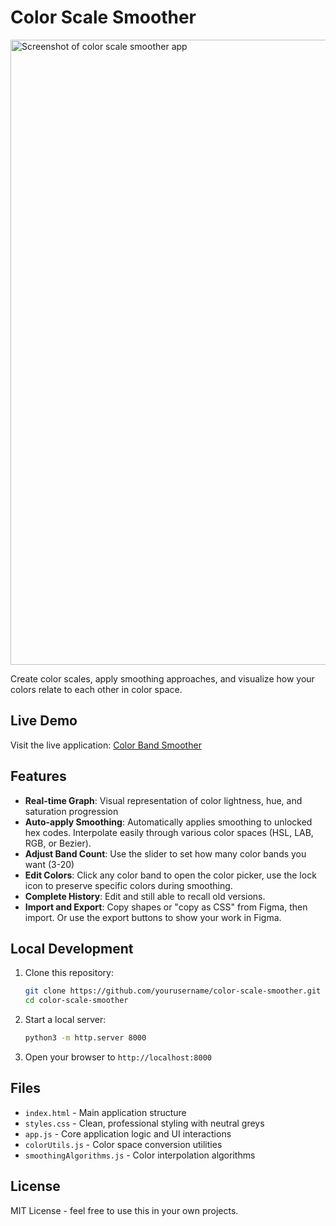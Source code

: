 # Color Scale Smoother

<img width="1000" height="auto" alt="Screenshot of color scale smoother app" src="https://github.com/user-attachments/assets/6bce0055-5edc-44aa-b54d-2557302ec894" />

Create color scales, apply smoothing approaches, and visualize how your colors relate to each other in color space.

## Live Demo

Visit the live application: [Color Band Smoother](https://kylewaynebenson.github.io/color-scale-smoother/)

## Features

- **Real-time Graph**: Visual representation of color lightness, hue, and saturation progression
- **Auto-apply Smoothing**: Automatically applies smoothing to unlocked hex codes. Interpolate easily through various color spaces (HSL, LAB, RGB, or Bezier).
- **Adjust Band Count**: Use the slider to set how many color bands you want (3-20)
- **Edit Colors**: Click any color band to open the color picker, use the lock icon to preserve specific colors during smoothing.
- **Complete History**: Edit and still able to recall old versions.
- **Import and Export**: Copy shapes or "copy as CSS" from Figma, then import. Or use the export buttons to show your work in Figma.

## Local Development

1. Clone this repository:
   ```bash
   git clone https://github.com/yourusername/color-scale-smoother.git
   cd color-scale-smoother
   ```

2. Start a local server:
   ```bash
   python3 -m http.server 8000
   ```

3. Open your browser to `http://localhost:8000`

## Files

- `index.html` - Main application structure
- `styles.css` - Clean, professional styling with neutral greys
- `app.js` - Core application logic and UI interactions
- `colorUtils.js` - Color space conversion utilities
- `smoothingAlgorithms.js` - Color interpolation algorithms

## License

MIT License - feel free to use this in your own projects.
